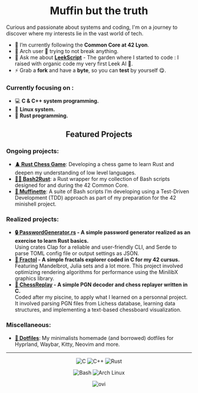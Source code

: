 # <h1 align="center">**Muffin but the truth**</h1>

<p>Curious and passionate about systems and coding, I'm on a journey to discover where my interests lie in the vast world of tech.</p>

- 🌱 I’m currently following the **Common Core at 42 Lyon**.
- 🔧 Arch user 🔨 trying to not break anything.
- 💬 Ask me about **[LeekScript](https://leekwars.com/encyclopedia/en/LeekScript)** - The garden where I started to code : I raised with organic code my very first Leek AI 🥬.
- ⚡ Grab a **fork** and have a **byte**, so you can **test** by yourself 😋.

### Currently focusing on :

- 💻 **C & C++ system programming.**
- 🐧 **Linux system.**
- 🦀 **Rust programming.**

<h2 align="center">Featured Projects</h2>

### Ongoing projects:

- <strong><a href="https://github.com/LeMuffinMan/ChessGame">**♟️ Rust Chess Game**</a></strong>: Developing a chess game to learn Rust and deepen my understanding of low level languages.
- <strong><a href="https://github.com/LeMuffinMan/bash2rust">**📜🦀 Bash2Rust**</a></strong>: a Rust wrapper for my collection of Bash scripts designed for and during the 42 Common Core.
- <strong><a href="https://github.com/LeMuffinMan/Muffinette">🧁 **Muffinette**</a></strong>: A suite of Bash scripts I’m developing using a Test-Driven Development (TDD) approach as part of my preparation for the 42 minishell project.



### Realized projects:
<ul>
    <li><strong><a href="https://github.com/LeMuffinMan/PasswordGenerator.rs">🔒 PasswordGenerator.rs</a> - A simple password generator realized as an exercise to learn Rust basics. </strong></li> 
Using crates Clap for a reliable and user-friendly CLI, and Serde to parse TOML config file or output settings as JSON.
    <li><strong><a href="https://github.com/LeMuffinMan/fract-ol">💫 Fractol</a> - A simple fractals explorer coded in C for my 42 cursus.</strong></li>
    Featuring Mandelbrot, Julia sets and a lot more. This project involved optimizing rendering algorithms for performance using the MinilibX graphics library.
    <li><strong><a href="https://github.com/LeMuffinMan/ChessReplay">🔁 ChessReplay</a> - A simple PGN decoder and chess replayer written in C.</strong></li>
Coded after my piscine, to apply what I learned on a personnal project. It involved parsing PGN files from Lichess database, learning data structures, and implementing a text-based chessboard visualization.
</ul>


### Miscellaneous:
- <strong><a href="https://github.com/LeMuffinMan/Dotfiles">**📄 Dotfiles**</a></strong>: My minimalists homemade (and borrowed) dotfiles for Hyprland, Waybar, Kitty, Neovim and more.   
---

<p align="center">
  <img src="https://img.shields.io/badge/C-00599C?style=for-the-badge&logo=c&logoColor=white" alt="C">
  <img src="https://img.shields.io/badge/C++-00599C?style=for-the-badge&logo=cplusplus&logoColor=white" alt="C++">
  <img src="https://img.shields.io/badge/Rust-000000?style=for-the-badge&logo=rust&logoColor=white" alt="Rust">

<p align="center">
  <img src="https://img.shields.io/badge/Bash-4EAA25?style=for-the-badge&logo=gnu-bash&logoColor=white" alt="Bash">
  <img src="https://img.shields.io/badge/Arch%20Linux-1793D1?style=for-the-badge&logo=archlinux&logoColor=white" alt="Arch Linux">
</p>

<p align="center">
<img src="https://github-readme-stats.vercel.app/api/top-langs?username=LeMuffinMan&show_icons=true&locale=en&layout=compact&theme=chartreuse-dark&cacheBust=1&hide=Dockerfile,HTML" alt="ovi" />
</p>
